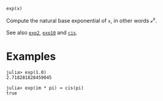 ```
exp(x)
```

Compute the natural base exponential of `x`, in other words $ℯ^x$.

See also [`exp2`](@ref), [`exp10`](@ref) and [`cis`](@ref).

# Examples

```jldoctest
julia> exp(1.0)
2.718281828459045

julia> exp(im * pi) ≈ cis(pi)
true
```
